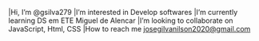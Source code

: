 |Hi, I’m @gsilva279
|I’m interested in Develop softwares
|I’m currently learning DS em ETE Miguel de Alencar
|I’m looking to collaborate on JavaScript, Html, CSS
|How to reach me josegilvanilson2020@gmail.com


<!---
gsilva279/gsilva279 is a ✨ special ✨ repository because its `README.md` (this file) appears on your GitHub profile.
You can click the Preview link to take a look at your changes.
--->

